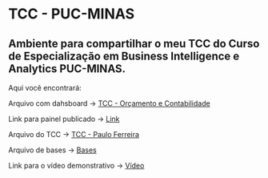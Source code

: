 # TCC - PUC-MINAS

## Ambiente para compartilhar o meu TCC do Curso de Especialização em Business Intelligence e Analytics  PUC-MINAS.

Aqui você encontrará:

Arquivo com dahsboard -> [TCC - Orçamento e Contabilidade](https://github.com/pauloeferreira/TCC/blob/main/TCC%20-%20Or%C3%A7amento%20e%20Contabilidade.pbix)

Link para painel publicado -> [Link](https://app.powerbi.com/view?r=eyJrIjoiMTA0Y2Y0NDAtYzU4MS00MzE4LWEzMmItNzY3MDlmMDJhYTRkIiwidCI6IjFmMjZkOTgzLTZjMTMtNGFmNC05Zjg1LWMwZjU1NTk3MzY1NyJ9)

Arquivo do TCC -> [TCC - Paulo Ferreira](https://github.com/pauloeferreira/TCC/blob/main/TCC%20-%20Paulo%20Ferreira.pdf)

Arquivo de bases -> [Bases](https://github.com/pauloeferreira/TCC/tree/main/base)

Link para o vídeo demonstrativo -> [Vídeo]()

